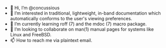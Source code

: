 - 👋 Hi, I’m @concussious
- 👀 I’m interested in traditional, lightweight, in-band documentation which automatically conforms to the user's viewing preferences.
- 🌱 I’m currently learning roff (7) and the mdoc (7) macro package.
- 💞️ I’m looking to collaborate on man(1) manual pages for systems like Linux and FreeBSD.
- 📫 How to reach me via plaintext email.

<!---
concussious/concussious is a ✨ special ✨ repository because its `README.md` (this file) appears on your GitHub profile.
You can click the Preview link to take a look at your changes.
--->

